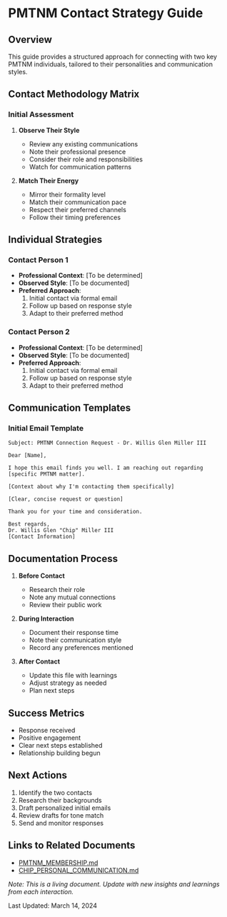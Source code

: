 # PMTNM Contact Strategy Guide

## Overview
This guide provides a structured approach for connecting with two key PMTNM individuals, tailored to their personalities and communication styles.

## Contact Methodology Matrix

### Initial Assessment
1. **Observe Their Style**
   - Review any existing communications
   - Note their professional presence
   - Consider their role and responsibilities
   - Watch for communication patterns

2. **Match Their Energy**
   - Mirror their formality level
   - Match their communication pace
   - Respect their preferred channels
   - Follow their timing preferences

## Individual Strategies

### Contact Person 1
- **Professional Context**: [To be determined]
- **Observed Style**: [To be documented]
- **Preferred Approach**:
  1. Initial contact via formal email
  2. Follow up based on response style
  3. Adapt to their preferred method

### Contact Person 2
- **Professional Context**: [To be determined]
- **Observed Style**: [To be documented]
- **Preferred Approach**:
  1. Initial contact via formal email
  2. Follow up based on response style
  3. Adapt to their preferred method

## Communication Templates

### Initial Email Template
```
Subject: PMTNM Connection Request - Dr. Willis Glen Miller III

Dear [Name],

I hope this email finds you well. I am reaching out regarding [specific PMTNM matter].

[Context about why I'm contacting them specifically]

[Clear, concise request or question]

Thank you for your time and consideration.

Best regards,
Dr. Willis Glen "Chip" Miller III
[Contact Information]
```

## Documentation Process
1. **Before Contact**
   - Research their role
   - Note any mutual connections
   - Review their public work

2. **During Interaction**
   - Document their response time
   - Note their communication style
   - Record any preferences mentioned

3. **After Contact**
   - Update this file with learnings
   - Adjust strategy as needed
   - Plan next steps

## Success Metrics
- Response received
- Positive engagement
- Clear next steps established
- Relationship building begun

## Next Actions
1. Identify the two contacts
2. Research their backgrounds
3. Draft personalized initial emails
4. Review drafts for tone match
5. Send and monitor responses

## Links to Related Documents
- [PMTNM_MEMBERSHIP.md](../organizations/PMTNM_MEMBERSHIP.md)
- [CHIP_PERSONAL_COMMUNICATION.md](../learning_styles/chip/CHIP_PERSONAL_COMMUNICATION.md)

*Note: This is a living document. Update with new insights and learnings from each interaction.*

Last Updated: March 14, 2024 